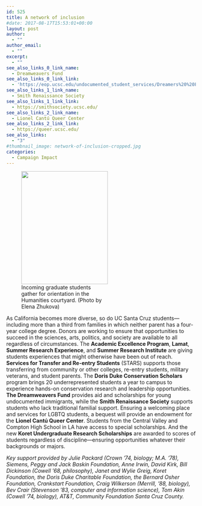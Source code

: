 ```yaml
---
id: 525
title: A network of inclusion
#date: 2017-08-17T15:53:01+00:00
layout: post
author:
  - ""
author_email:
  - ""
excerpt:
  - ""
see_also_links_0_link_name:
  - Dreamweavers Fund
see_also_links_0_link_link:
  - 'https://eop.ucsc.edu/undocumented_student_services/Dreamers%20%20Fund.html'
see_also_links_1_link_name:
  - Smith Renaissance Society
see_also_links_1_link_link:
  - https://smithsociety.ucsc.edu/
see_also_links_2_link_name:
  - Lionel Cantú Queer Center
see_also_links_2_link_link:
  - https://queer.ucsc.edu/
see_also_links:
  - "3"
#thumbnail_image: network-of-inclusion-cropped.jpg
categories:
  - Campaign Impact
---
```

<figure id="attachment_2800" style="width: 230px" class="wp-caption alignright"><img class="wp-image-2800 size-medium" src="http://live-ucsc-giving.pantheonsite.io/wp-content/uploads/2017/08/network-of-inclusion-230x300.jpg" alt="" width="230" height="300" srcset="https://ucsc-giving.lndo.site/wp-content/uploads/2017/08/network-of-inclusion-230x300.jpg 230w, https://ucsc-giving.lndo.site/wp-content/uploads/2017/08/network-of-inclusion-768x1000.jpg 768w, https://ucsc-giving.lndo.site/wp-content/uploads/2017/08/network-of-inclusion-787x1024.jpg 787w, https://ucsc-giving.lndo.site/wp-content/uploads/2017/08/network-of-inclusion.jpg 845w" sizes="(max-width: 230px) 100vw, 230px" /><figcaption class="wp-caption-text">Incoming graduate students gather for orientation in the Humanities courtyard. (Photo by Elena Zhukova)</figcaption></figure> 

As California becomes more diverse, so do UC Santa Cruz students—including more than a third from families in which neither parent has a four-year college degree. Donors are working to ensure that opportunities to succeed in the sciences, arts, politics, and society are available to all regardless of circumstances. The **Academic Excellence Program**, **Lamat**, **Summer Research Experience**, and **Summer Research Institute** are giving students experiences that might otherwise have been out of reach. **Services for Transfer and Re-entry Students** (STARS) supports those transferring from community or other colleges, re-entry students, military veterans, and student parents. The **Doris Duke Conservation Scholars** program brings 20 underrepresented students a year to campus to experience hands-on conservation research and leadership opportunities. **The Dreamweavers Fund** provides aid and scholarships for young undocumented immigrants, while the **Smith Renaissance Society** supports students who lack traditional familial support. Ensuring a welcoming place and services for LGBTQ students, a bequest will provide an endowment for the **Lionel Cantú Queer Center**. Students from the Central Valley and Compton High School in LA have access to special scholarships. And the new **Koret Undergraduate Research Scholarships** are awarded to scores of students regardless of discipline—ensuring opportunities whatever their backgrounds or majors.

_Key support provided by Julie Packard (Crown &#8217;74, biology; M.A. &#8217;78), Siemens, Peggy and Jack Baskin Foundation, Anne Irwin, David Kirk, Bill Dickinson (Cowell &#8217;68, philosophy), Janet and Wylie Greig, Koret Foundation, the Doris Duke Charitable Foundation, the Bernard Osher Foundation, Crankstart Foundation, Craig Wilkerson (Merrill, &#8217;88, biology), Bev Crair (Stevenson &#8217;83, computer and information science), Tom Akin (Cowell &#8217;74, biology), AT&T, Community Foundation Santa Cruz County._